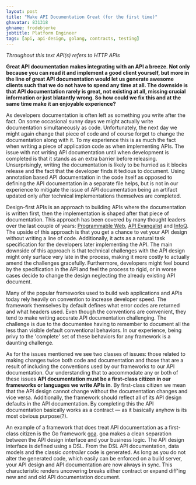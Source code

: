 ```yaml
---
layout: post
title: "Make API Documentation Great (for the first time)"
ghavatar: 831318
ghname: frodebjerke
jobtitle: Platform Engineer
tags: [api, api-design, golang, contracts, testing]
---
```


*Throughout this text API(s) refers to HTTP APIs*

**Great API documentation makes integrating with an API a breeze. Not only because you can read it and implement a good client yourself, but more in the line of great API documentation would let us generate awesome clients such that we do not have to spend any time at all. The downside is that API documentation rarely is great, not existing at all, missing crucial information or just blatantly wrong. So how could we fix this and at the same time make it an enjoyable experience?**

As developers documentation is often left as something you write after the fact. On some occasional sunny days we might actually write documentation simultaneously as code. Unfortunately, the next day we might again change that piece of code and of course forget to change the documentation along with it. To my experience this is as much the fact when writing a piece of application code as when implementing APIs. The issue with not writing API documentation until when development is completed is that it stands as an extra barrier before releasing. Unsurprisingly, writing the documentation is likely to be hurried as it blocks release and the fact that the developer finds it tedious to document. Using annotation based API documentation in the code itself as opposed to defining the API documentation in a separate file helps, but is not in our experience to mitigate the issue of API documentation being an artifact updated only after technical implementations themselves are completed.

Design-first APIs is an approach to building APIs where the documentation is written first, then the implementation is shaped after that piece of documentation. This approach has been covered by many thought leaders over the last couple of years: [Programmable Web](http://www.programmableweb.com/news/how-to-design-great-apis-api-first-design-and-raml/how-to/2015/07/10), [API Evangalist](https://apievangelist.com/2014/08/11/what-is-an-api-first-strategy-adding-some-dimensions-to-this-new-question/) and [InfoQ](https://www.infoq.com/presentations/api-design-first). The upside of this approach is that you get a chance to vet your API design without writing a line of code. Additionally, it acts as a natural task specification for the developers later implementing the API. The main downside of this approach is that technical challenges with the API design might only surface very late in the process, making it more costly to actually amend the challenges gracefully. Furthermore, developers might feel bound by the specification in the API and feel the process to rigid, or in worse cases decide to change the design neglecting the already existing API document.

Many of the popular frameworks used to build web applications and APIs today rely heavily on convention to increase developer speed. The framework themselves by default defines what error codes are returned and what headers used. Even though the conventions are convenient, they tend to make writing accurate API documentation challenging. The challenge is due to the documentee having to remember to document all the less than visible default conventional behaviors. In our experience, being privy to the 'complete' set of these behaviors for any framework is a daunting challenge.

As for the issues mentioned we see two classes of issues: those related to making changes twice both code and documentation and those that are a result of including the conventions used by our frameworks to our API documentation. Our understanding that to accommodate any or both of these issues **API documentation must be a first-class citizen in our frameworks or languages we write APIs in**. By first-class citizen we mean that the API design cannot change without the documentation changes and vice versa. Additionally, the framework should reflect all of its API design defaults in the API documentation. By completing this the API documentation basically works as a contract &mdash; as it basically anyhow is its most obvious purpose(?).

An example of a framework that does treat API documentation as a first-class citizen is the Go framework [goa](https://github.com/goadesign/goa). goa makes a clean separation between the API design interface and your business logic. The API design interface is defined using a DSL. From the DSL API documentation, data models and the classic *controller* code is generated. As long as you do not alter the generated code, which easily can be enforced on a build server, your API design and API documentation are now always in sync. This characteristic renders uncovering breaks either contract or expand diff'ing new and and old API documentation document.
